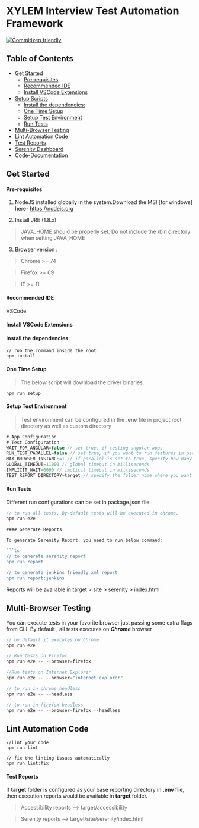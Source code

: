 # XYLEM Interview Test Automation Framework

[![Commitizen friendly](https://img.shields.io/badge/commitizen-friendly-brightgreen.svg)](http://commitizen.github.io/cz-cli/)

## Table of Contents

- [Get Started](#get-started)
  - [Pre-requisites](#pre-requisites)
  - [Recommended IDE](#recommended-ide)
  - [Install VSCode Extensions](#install-vscode-extensions)
- [Setup Scripts](#setup-scripts)
  - [Install the dependencies:](#install-the-dependencies-)
  - [One Time Setup](#one-time-setup)
  - [Setup Test Environment](#setup-test-environment)
  - [Run Tests](#run-tests)
- [Multi-Browser Testing](#multi-browser-testing)
- [Lint Automation Code](#lint-automation-code)
- [Test Reports](#test-reports)
- [Serenity Dashboard](#serenity-dashboard)
- [Code-Documentation](https://gecgithub01.walmart.com/pages/GD-CCPA-DataEnablement/GD_CCPA_QA_Automation/docs/)

## Get Started

#### Pre-requisites

1. NodeJS installed globally in the system.Download the MSI [for windows] here- https://nodejs.org

2. Install JRE (1.8.x)

> JAVA_HOME should be properly set. Do not include the /bin directory when setting JAVA_HOME

3. Browser version :

> Chrome >= 74

> Firefox >= 69

> IE >= 11

#### Recommended IDE

VSCode

#### Install VSCode Extensions


#### Install the dependencies:

```
// run the command inside the root
npm install
```

#### One Time Setup

> The below script will download the driver binaries.

```
npm run setup
```

#### Setup Test Environment

> Test environment can be configured in the **.env** file in project root directory as well as custom directory

```js
# App Configuration
# Test Configuration
WAIT_FOR_ANGULAR=false // set true, if testing angular apps
RUN_TEST_PARALLEL=false // set true, if you want to run features in parallel
MAX_BROWSER_INSTANCE=1 // if parallel is set to true, specify how many browser instances you need
GLOBAL_TIMEOUT=11000 // global timeout in milliseconds
IMPLICIT_WAIT=6000 // implicit timeout in milliseconds
TEST_REPORT_DIRECTORY=target // specify the folder name where you want to generate all reports
```
</details>

#### Run Tests

Different run configurations can be set in package.json file.

````ts
// to run all tests. By-default tests will be executed in chrome.
npm run e2e

#### Generate Reports

To generate Serenity Report, you need to run below command:

```ts
// to generate serenity report
npm run report

// to generate jenkins friendly xml report
npm run report:jenkins
````

Reports will be available in target > site > serenity > index.html

## Multi-Browser Testing

You can execute tests in your favorite browser just passing some extra flags from CLI.
By default , all tests executes on **_Chrome_** browser

```ts
// by default it executes on Chrome
npm run e2e

// Run tests on Firefox
npm run e2e -- --browser=firefox

//Run tests on Internet Explorer
npm run e2e -- --browser="internet explorer"

// to run in chrome headless
npm run e2e -- --headless

// to run in firefox headless
npm run e2e -- --browser=firefox --headless

```

## Lint Automation Code

```
//lint your code
npm run lint

// fix the linting issues automatically
npm run lint:fix
```

#### Test Reports

If **target** folder is configured as your base reporting directory in **.env** file, then execution reports would be available in **target** folder.

> Accessibility reports --> target/accessibility

> Serenity reports --> target/site/serenity/index.html


